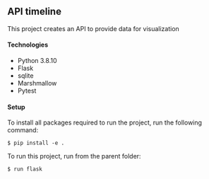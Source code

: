 ## API timeline

This project creates an API to provide data for visualization

#### Technologies

* Python 3.8.10
* Flask
* sqlite
* Marshmallow
* Pytest

#### Setup

To install all packages required to run the project, run the following command:

```
$ pip install -e . 

```

To run this project, run from the parent folder:

```
$ run flask

```
